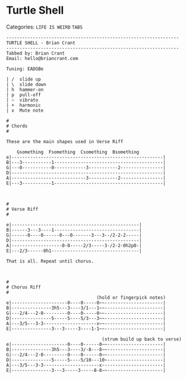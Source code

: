 # Turtle Shell
Categories: `LIFE IS WEIRD` `TABS`

    -----------------------------------------------------------------
    TURTLE SHELL - Brian Crant
    -----------------------------------------------------------------
    Tabbed by: Brian Crant
    Email: hello@briancrant.com

    Tuning: EADGBe

    | /  slide up
    | \  slide down
    | h  hammer-on
    | p  pull-off
    | ~  vibrato
    | +  harmonic
    | x  Mute note

    #
    # Chords
    #

    These are the main shapes used in Verse Riff

        Gsomething  Fsomething  Csomething  Bsomething
    e|---------------------------------------------------------|
    B|---3-----------1-----------------------------------------|
    G|---0-----------0------------3-----------2----------------|
    D|---------------------------------------------------------|
    A|----------------------------3-----------2----------------|
    E|---3-----------1-----------------------------------------|



    #
    # Verse Riff
    #

    e|------------------------------------------------|
    B|------3---3----1--------------------------------|
    G|------0----0------0---0-------3---3--/2-2-2-----| 
    D|------------------------------------------------|
    A|-------------------0-0-----2/3-----3-/2-2-0h2p0-|
    E|---2/3------0h1---------------------------------|

    That is all. Repeat until chorus.



    #
    # Chorus Riff
    #
                                      (hold or fingerpick notes)
    e|---------------------0----0-----0~~----------------------|
    B|---------------3h5---3----3/1---1~~----------------------|
    G|---2/4---2-0---------0----0-----0~~----------------------|
    D|---------------5-----5----5/3---3~~----------------------|
    A|---3/5---3-3--------------------x~~----------------------|
    E|---------------3---3-----3----1-1~~----------------------|

                                        (strum build up back to verse)
    e|---------------------0----0------0~~---------------------|
    B|---------------3h5---3----3/-8---8~~---------------------|
    G|---2/4---2-0---------0----0------0~~---------------------|
    D|---------------5-----5----5/10---10~---------------------|
    A|---3/5---3-3---------------------x-----------------------|
    E|---------------3---3-----3-----8-8~~---------------------|
